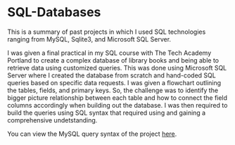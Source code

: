 # SQL-Databases
This is a summary of past projects in which I used SQL technologies ranging from MySQL, Sqlite3, and Microsoft SQL Server. 

I was given a final practical in my SQL course with The Tech Academy Portland to create a complex database of library books and being able to retrieve data using customized queries. This was done using Microsoft SQL Server where I created the database from scratch and hand-coded SQL queries based on specific data requests. I was given a flowchart outlining the tables, fields, and primary keys. So, the challenge was to identify the bigger picture relationship between each table and how to connect the field columns accordingly when building out the database. I was then required to build the queries using SQL syntax that required using and gaining a comprehensive undetstanding.

You can view the MySQL query syntax of the project [here](https://github.com/SMaguina/SQL-Databases/blob/master/ques.sql).

